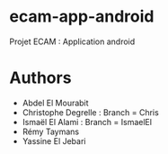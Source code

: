 # ecam-app-android
Projet ECAM : Application android
# Authors
* Abdel El Mourabit
* Christophe Degrelle : Branch = Chris
* Ismaël El Alami : Branch = IsmaelEl
* Rémy Taymans
* Yassine El Jebari

